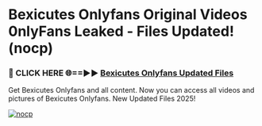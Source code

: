 # Bexicutes Onlyfans Original Videos 0nlyFans Leaked - Files Updated! (nocp)

<h3>🔴 CLICK HERE 🌐==►► <a href="https://tinyurl.com/3hn5wdd3" rel="nofollow">Bexicutes Onlyfans Updated Files</a></h3>

Get Bexicutes Onlyfans and all content. Now you can access all videos and pictures of Bexicutes Onlyfans. New Updated Files 2025!

[![nocp](https://i.imgur.com/4HnBqBT.gif)](https://tinyurl.com/3hn5wdd3)
